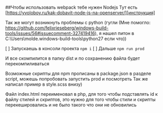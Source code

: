 ##Чтобы использовать webpack тебе нужен Nodejs
Тут есть [https://yvoloboy.ru/kak-dobavit-node-js-na-openserver/][инструкция]

Так же могут возникнуть проблемы с python 
(гугли (Мне помогло: https://github.com/felixrieseberg/windows-build-tools/issues/56#issuecomment-327419416),
я нашел питон в C:\Users\molde\.windows-build-tools\python27 если что))

[ ] Запускаешь в консоли проекта `npm i`
[ ] Дальше `npm run prod`

И все скомпилится в папку dist и по сохранению файла будет перекомпиливаться

Возможные скрипты для npm прописаны в package.json в разделе script, можешь попробовать запустить prod и посмотреть
Так же написал пример в style.scss внизу)

Файл index.html переименовал в php, для того чтобы подставлять id к файлу стилей и скриптов, 
это нужно для того чтобы стили и скрипты перекешировались и не было такого что они не обновились